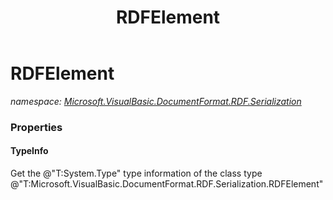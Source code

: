 ﻿---
title: RDFElement
---

# RDFElement
_namespace: [Microsoft.VisualBasic.DocumentFormat.RDF.Serialization](N-Microsoft.VisualBasic.DocumentFormat.RDF.Serialization.html)_






### Properties

#### TypeInfo
Get the @"T:System.Type" type information of the class type @"T:Microsoft.VisualBasic.DocumentFormat.RDF.Serialization.RDFElement"
